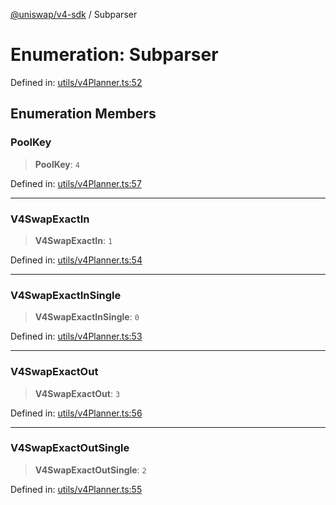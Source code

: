 [@uniswap/v4-sdk](../overview.md) / Subparser

# Enumeration: Subparser

Defined in: [utils/v4Planner.ts:52](https://github.com/Uniswap/sdks/blob/c1c9f64f11640c79a680f539823458931629e6ed/sdks/v4-sdk/src/utils/v4Planner.ts#L52)

## Enumeration Members

### PoolKey

> **PoolKey**: `4`

Defined in: [utils/v4Planner.ts:57](https://github.com/Uniswap/sdks/blob/c1c9f64f11640c79a680f539823458931629e6ed/sdks/v4-sdk/src/utils/v4Planner.ts#L57)

***

### V4SwapExactIn

> **V4SwapExactIn**: `1`

Defined in: [utils/v4Planner.ts:54](https://github.com/Uniswap/sdks/blob/c1c9f64f11640c79a680f539823458931629e6ed/sdks/v4-sdk/src/utils/v4Planner.ts#L54)

***

### V4SwapExactInSingle

> **V4SwapExactInSingle**: `0`

Defined in: [utils/v4Planner.ts:53](https://github.com/Uniswap/sdks/blob/c1c9f64f11640c79a680f539823458931629e6ed/sdks/v4-sdk/src/utils/v4Planner.ts#L53)

***

### V4SwapExactOut

> **V4SwapExactOut**: `3`

Defined in: [utils/v4Planner.ts:56](https://github.com/Uniswap/sdks/blob/c1c9f64f11640c79a680f539823458931629e6ed/sdks/v4-sdk/src/utils/v4Planner.ts#L56)

***

### V4SwapExactOutSingle

> **V4SwapExactOutSingle**: `2`

Defined in: [utils/v4Planner.ts:55](https://github.com/Uniswap/sdks/blob/c1c9f64f11640c79a680f539823458931629e6ed/sdks/v4-sdk/src/utils/v4Planner.ts#L55)
